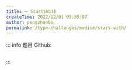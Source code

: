 ```yaml
---
title: ➖ StartsWith
createTime: 2022/12/01 03:55:07
author: pengzhanbo
permalink: /type-challenges/medium/stars-with/
---
```


::: info 题目
Github: []()

```ts

```

:::

